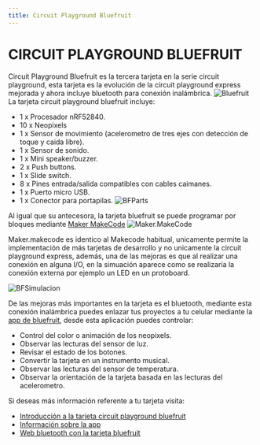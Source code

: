 ```yaml
---
title: Circuit Playground Bluefruit
---
```

# CIRCUIT PLAYGROUND BLUEFRUIT


Circuit Playground Bluefruit es la tercera tarjeta en la serie circuit playground, esta tarjeta es la evolución de la circuit playground express mejorada y ahora incluye bluetooth para conexión inalámbrica.
![Bluefruit]({{site.baseurl}}/img/bluefruit.gif)
La tarjeta circuit playground bluefruit incluye:
+ 1 x Procesador nRF52840.
+ 10 x Neopixels
+ 1 x Sensor de movimiento (acelerometro de tres ejes con detección de toque y caida libre).
+ 1 x Sensor de sonido.
+ 1 x Mini speaker/buzzer.
+ 2 x Push buttons.
+ 1 x Slide switch.
+ 8 x Pines entrada/salida compatibles con cables caimanes.
+ 1 x Puerto micro USB.
+ 1 x Conector para portapilas.
![BFParts]({{site.baseurl}}/img/bluefruit_parts.JPG)

Al igual que su antecesora, la tarjeta bluefruit se puede programar por bloques mediante [ Maker MakeCode](https://maker.makecode.com/)
![Maker.MakeCode]({{site.baseurl}}/img/makermakecode.jpg)

Maker.makecode es identico al Makecode habitual, unicamente permite la implementación de más tarjetas de desarrollo y no unicamente la circuit playground express,
además, una de las mejoras es que al realizar una conexión en alguna I/O, en la simuación aparece como se realizaría la conexión externa por ejemplo un LED en un protoboard.

![BFSimulacion]({{site.baseurl}}/img/bluefruitsim.JPG)

De las mejoras más importantes en la tarjeta es el bluetooth, mediante esta conexión inalámbrica puedes enlazar tus proyectos a tu celular mediante la [app de bluefruit](https://learn.adafruit.com/bluefruit-playground-app), desde esta aplicación puedes controlar:
+ Control del color o animación de los neopixels.
+ Observar las lecturas del sensor de luz.
+ Revisar el estado de los botones.
+ Convertir la tarjeta en un instrumento musical.
+ Observar las lecturas del sensor de temperatura.
+ Observar la orientación de la tarjeta basada en las lecturas del acelerometro.

Si deseas más información referente a tu tarjeta visita:
+ [Introducción a la tarjeta circuit playground bluefruit](https://learn.adafruit.com/adafruit-circuit-playground-bluefruit)
+ [Información sobre la app](https://learn.adafruit.com/bluefruit-playground-app)
+ [Web bluetooth con la tarjeta bluefruit](https://learn.adafruit.com/bluefruit-dashboard-web-bluetooth-chrome)





